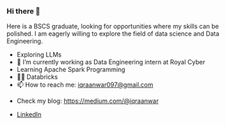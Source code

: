 ### Hi there 👋

<p>Here is a BSCS graduate, looking for opportunities where my skills can be polished. I am eagerly willing to explore the field of data science and Data Engineering.
 
- Exploring LLMs <br>
- 🔭 I’m currently working as Data Engineering intern at Royal Cyber<br>
 - Learning Apache Spark Programming<br>
  - 💬🌱 Databricks <br>
 - 📫 How to reach me: iqraanwar097@gmail.com  </p>
 - Check my blog: https://medium.com/@iqraanwar </p>
 - [LinkedIn
]([url](https://www.linkedin.com/in/iqraanwar/))
